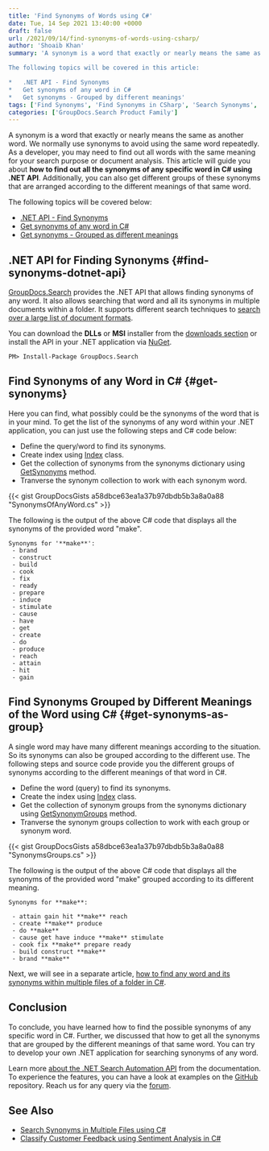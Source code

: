 ```yaml
---
title: 'Find Synonyms of Words using C#'
date: Tue, 14 Sep 2021 13:40:00 +0000
draft: false
url: /2021/09/14/find-synonyms-of-words-using-csharp/
author: 'Shoaib Khan'
summary: 'A synonym is a word that exactly or nearly means the same as another word. We normally use synonyms to avoid using the same word repeatedly. As a developer, you may need to find out all words with the same meaning for your search purpose or document analysis. This article will guide you about **how to find out all the synonyms of any specific word in C# using .NET API**. Additionally, you can also get different groups of these synonyms that are arranged according to the different meanings of that same word.

The following topics will be covered in this article:

*   .NET API - Find Synonyms
*   Get synonyms of any word in C#
*   Get synonyms - Grouped by different meanings'
tags: ['Find Synonyms', 'Find Synonyms in CSharp', 'Search Synonyms', 'Search Synonyms in CSharp']
categories: ['GroupDocs.Search Product Family']
---
```


A synonym is a word that exactly or nearly means the same as another word. We normally use synonyms to avoid using the same word repeatedly. As a developer, you may need to find out all words with the same meaning for your search purpose or document analysis. This article will guide you about **how to find out all the synonyms of any specific word in C# using .NET API**. Additionally, you can also get different groups of these synonyms that are arranged according to the different meanings of that same word.

The following topics will be covered below:

*   [.NET API - Find Synonyms](#find-synonyms-dotnet-api)
*   [Get synonyms of any word in C#](#get-synonyms)
*   [Get synonyms - Grouped as different meanings](#get-synonyms-as-group)

## .NET API for Finding Synonyms {#find-synonyms-dotnet-api}

[GroupDocs.Search](https://products.groupdocs.com/search/) provides the .NET API that allows finding synonyms of any word. It also allows searching that word and all its synonyms in multiple documents within a folder. It supports different search techniques to [search over a large list of document formats](https://docs.groupdocs.com/search/net/supported-document-formats/).

You can download the **DLLs** or **MSI** installer from the [downloads section](https://downloads.groupdocs.com/search) or install the API in your .NET application via [NuGet](https://www.nuget.org/packages/groupdocs.search).

```
PM> Install-Package GroupDocs.Search
```

## Find Synonyms of any Word in C# {#get-synonyms}

Here you can find, what possibly could be the synonyms of the word that is in your mind. To get the list of the synonyms of any word within your .NET application, you can just use the following steps and C# code below:

*   Define the query/word to find its synonyms.
*   Create index using [Index](https://apireference.groupdocs.com/search/net/groupdocs.search/index) class.
*   Get the collection of synonyms from the synonyms dictionary using [GetSynonyms](https://apireference.groupdocs.com/search/net/groupdocs.search.dictionaries/synonymdictionary/methods/getsynonyms) method.
*   Tranverse the synonym collection to work with each synonym word.

{{< gist GroupDocsGists a58dbce63ea1a37b97dbdb5b3a8a0a88 "SynonymsOfAnyWord.cs" >}}

The following is the output of the above C# code that displays all the synonyms of the provided word "make".

```
Synonyms for '**make**':
 - brand
 - construct
 - build
 - cook
 - fix
 - ready
 - prepare
 - induce
 - stimulate
 - cause
 - have
 - get
 - create
 - do
 - produce
 - reach
 - attain
 - hit
 - gain 
```

## Find Synonyms Grouped by Different Meanings of the Word using C# {#get-synonyms-as-group}

A single word may have many different meanings according to the situation. So its synonyms can also be grouped according to the different use. The following steps and source code provide you the different groups of synonyms according to the different meanings of that word in C#.

*   Define the word (query) to find its synonyms.
*   Create the index using [Index](https://apireference.groupdocs.com/search/net/groupdocs.search/index) class.
*   Get the collection of synonym groups from the synonyms dictionary using [GetSynonymGroups](https://apireference.groupdocs.com/search/net/groupdocs.search.dictionaries/synonymdictionary/methods/getsynonymgroups) method.
*   Tranverse the synonym groups collection to work with each group or synonym word.

{{< gist GroupDocsGists a58dbce63ea1a37b97dbdb5b3a8a0a88 "SynonymsGroups.cs" >}}

The following is the output of the above C# code that displays all the synonyms of the provided word "make" grouped according to its different meaning.

```
Synonyms for **make**:

 - attain gain hit **make** reach 
 - create **make** produce 
 - do **make** 
 - cause get have induce **make** stimulate 
 - cook fix **make** prepare ready 
 - build construct **make** 
 - brand **make** 
```

Next, we will see in a separate article, [how to find any word and its synonyms within multiple files of a folder in C#](https://blog.groupdocs.com/2021/09/17/find-synonyms-in-multiple-files-using-csharp).

## Conclusion

To conclude, you have learned how to find the possible synonyms of any specific word in C#. Further, we discussed that how to get all the synonyms that are grouped by the different meanings of that same word. You can try to develop your own .NET application for searching synonyms of any word.

Learn more [about the .NET Search Automation API](https://docs.groupdocs.com/search/net/) from the documentation. To experience the features, you can have a look at examples on the [GitHub](https://github.com/groupdocs-search) repository. Reach us for any query via the [forum](https://forum.groupdocs.com/).

## See Also

*   [Search Synonyms in Multiple Files using C#](https://blog.groupdocs.com/2021/09/17/find-synonyms-in-multiple-files-using-csharp)
*   [Classify Customer Feedback using Sentiment Analysis in C#](https://blog.groupdocs.com/2020/06/17/classify-customers-feedback-using-sentiment-analysis-in-csharp/)




